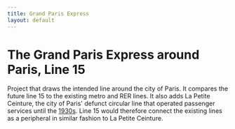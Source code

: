 ```yaml
---
title: Grand Paris Express
layout: default
---
```

# The Grand Paris Express around Paris, Line 15
Project that draws the intended line around the city of Paris. It compares the future line 15 to the existing metro and RER lines. It also adds La Petite Ceinture, the city of Paris' defunct circular line that operated passenger services until the [1930s](https://www.paris.fr/petiteceinture). Line 15 would therefore connect the existing lines as a peripheral in similar fashion to La Petite Ceinture. 
<div id="mapid" style="width: 700px; height: 500px">
      <script>
            var map = L.map('mapid').setView([48.854908, 2.387671], 11);
            L.tileLayer('https://api.tiles.mapbox.com/v4/{id}/{z}/{x}/{y}.png?access_token={accessToken}', {
                  attribution: 'La Petite Ceinture - <a href="https://www.apur.org/en">Apur</a> 2017<br>Offre transport de la RATP - RATP, 22/05/2019, sous license ODbL<br>Map data &copy; <a href="https://www.openstreetmap.org/">OpenStreetMap</a> contributors, <a href="https://creativecommons.org/licenses/by-sa/2.0/">CC-BY-SA</a>, Imagery © <a href="https://www.mapbox.com/">Mapbox</a>',
                  maxZoom: 18,
                  id: 'mapbox.light',
                  accessToken: 'pk.eyJ1IjoiZ3BlcnJlYXVsdDkxIiwiYSI6ImNqdXJqYmxubTBpbDU0M25wdm5hMnk2dGEifQ.xS5T9S5SvQKL8wiChwUErA'
            }).addTo(map)
            var geojsonMetroStops = {
                  radius: 3,
                  fillColor: "#a90f32",
                  color: "#a90f32",
                  weight: 1,
                  opacity: 1,
                  fillOpacity: 0.8
            };
            function linestyle(feature) {
                return {
                  fillColor: "#a90f32",
                  weight: 2,
                  opacity: 1,
                  color: "#a90f32",
                  fillOpacity: 0.7
                };
            }
            function metrolinestyle(feature) {
                return {
                  fillColor: "#3294db",
                  weight: 2,
                  opacity: 0.9,
                  color: "#3294db",
                  fillOpacity: 0.9
                };
            }
            function rerlinestyle(feature) {
                return {
                  fillColor: "#4eba77",
                  weight: 3,
                  opacity: 0.5,
                  color: "#4eba77",
                  fillOpacity: 0.7
                };
            }
            function ceinturelinestyle(feature) {
                return {
                  fillColor: "#222323",
                  weight: 3,
                  opacity: 0.5,
                  color: "#222323",
                  fillOpacity: 0.7
                };
            }
            function forEachFeature(feature, layer) {
                var popupContent =  "Station:</br>" + feature.properties.nom;
                //layer.bindPopup(popupContent);
                layer.bindTooltip(popupContent);
            }
            $.getJSON("ligne15_ligne.geojson",function(data){
                  L.geoJson(data, {
                      style: linestyle
                  }).addTo(map);
            });
            $.getJSON("MetroAllLines.geojson",function(data){
                  L.geoJson(data, {
                      style: metrolinestyle
                  }).addTo(map);
            });
            $.getJSON("RERAllLines.geojson",function(data){
                  L.geoJson(data, {
                      style: rerlinestyle
                  }).addTo(map);
            });
            $.getJSON("petiteceintureline.geojson",function(data){
                  L.geoJson(data, {
                      style: ceinturelinestyle
                  }).addTo(map);
            });
            $.getJSON("ligne15_stops.geojson",function(data){
                  L.geoJson(data, {
                      pointToLayer: function (feature, latlng){
                          return L.circleMarker(latlng, geojsonMetroStops);
                      },
                      onEachFeature: forEachFeature
                  }).addTo(map);
            });
            var legend = L.control({position: 'bottomleft'});
            legend.onAdd = function (map) {
                  var div = L.DomUtil.create('div', 'info legend');/*,
                  labels = ['<strong>Metro</strong>'],
                  categories = ['Line 5'];
                  labels.push(categories);
                  div.innerHTML = labels.join('<br>'); */
                  /*div.innerHTML += "<h4>Metro</h4>";*/
                  div.innerHTML += '<i class="polyline" style="background: #a90f32"></i><span>Line 15</span><br>';
                  div.innerHTML += '<i class="circle" style="background: #a90f32"></i><span>Line 15 Stations</span><br>';
                  div.innerHTML += '<i class="polyline" style="background: #3294db"></i><span>Existing Metro Lines</span><br>';
                  div.innerHTML += '<i class="polylinerer" style="background: #4eba77"></i><span>Existing RER Lines</span><br>';
                  div.innerHTML += '<i class="polyline" style="background: #222323"></i><span>La Petite Ceinture</span><br>';
                  return div
            }

            legend.addTo(map);
     </script>
</div>
[Homepage](./index.html)
